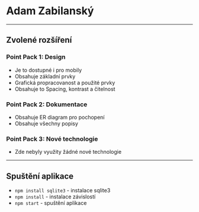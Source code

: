 # Adam Zabilanský
---
## Zvolené rozšíření
### Point Pack 1: Design
- Je to dostupné i pro mobily 
- Obsahuje základní prvky
- Grafická propracovanost a použité prvky
- Obsahuje to Spacing, kontrast a čitelnost
### Point Pack 2: Dokumentace
- Obsahuje ER diagram pro pochopení
- Obsahuje všechny popisy
### Point Pack 3: Nové technologie
- Zde nebyly využity žádné nové technologie

---

## Spuštění aplikace
- `npm install sqlite3` - instalace sqlite3
- `npm install` - instalace závislostí
- `npm start` - spuštění aplikace